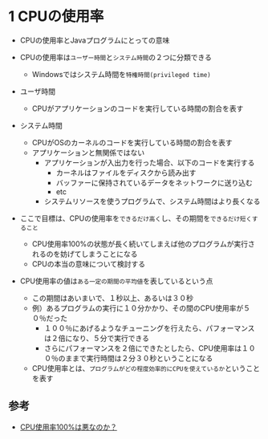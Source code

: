 # 1 CPUの使用率

* CPUの使用率とJavaプログラムにとっての意味

* CPUの使用率は`ユーザー時間`と`システム時間`の２つに分類できる
  * Windowsではシステム時間を`特権時間(privileged time)`

* ユーザ時間
  * CPUがアプリケーションのコードを実行している時間の割合を表す

* システム時間
  * CPUがOSのカーネルのコードを実行している時間の割合を表す
  * アプリケーションと無関係ではない
    * アプリケーションが入出力を行った場合、以下のコードを実行する
      * カーネルはファイルをディスクから読み出す
      * バッファーに保持されているデータをネットワークに送り込む
      * etc
    * システムリソースを使うプログラムで、システム時間はより長くなる

* ここで目標は、CPUの使用率を`できるだけ高く`し、その期間を`できるだけ短くすること`
  * CPU使用率100%の状態が長く続いてしまえば他のプログラムが実行されるのを妨げてしまうことになる
  * CPUの本当の意味について検討する

* CPU使用率の値は`ある一定の期間の平均値`を表しているという点
  * この期間はあいまいで、１秒以上、あるいは３０秒
  * 例）あるプログラムの実行に１０分かかり、その間のCPU使用率が５０％だった
    * １００％にあげるようなチューニングを行えたら、パフォーマンスは２倍になり、５分で実行できる
    * さらにパフォーマンスを２倍にできたとしたら、CPU使用率は１００％のままで実行時間は２分３０秒ということになる
  * CPU使用率とは、`プログラムがどの程度効率的にCPUを使えているか`ということを表す

## 参考

* [CPU使用率100%は悪なのか？](https://qiita.com/zd6ir7/items/2cb39f55f3b15af79f6f)